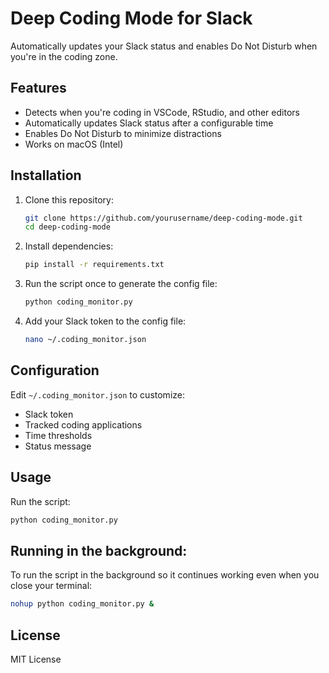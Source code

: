 # Deep Coding Mode for Slack

Automatically updates your Slack status and enables Do Not Disturb when you're in the coding zone.

## Features
- Detects when you're coding in VSCode, RStudio, and other editors
- Automatically updates Slack status after a configurable time
- Enables Do Not Disturb to minimize distractions
- Works on macOS (Intel)

## Installation

1. Clone this repository:
   ```bash
   git clone https://github.com/yourusername/deep-coding-mode.git
   cd deep-coding-mode
   ```
3. Install dependencies:
   ```bash
   pip install -r requirements.txt
   ```
5. Run the script once to generate the config file:
   ```bash
   python coding_monitor.py
   ```
7. Add your Slack token to the config file:
   ```bash
   nano ~/.coding_monitor.json
   ```

## Configuration 

Edit `~/.coding_monitor.json` to customize:
- Slack token
- Tracked coding applications
- Time thresholds
- Status message

## Usage

Run the script: 
```bash
python coding_monitor.py
```

## Running in the background:
To run the script in the background so it continues working even when you close your terminal:
```bash
nohup python coding_monitor.py &
```

## License
MIT License
